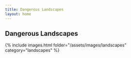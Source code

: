 ```yaml
---
title: Dangerous Landscapes
layout: home
---
```


## Dangerous Landscapes

{% include images.html folder="/assets/images/landscapes" category="landscapes" %}